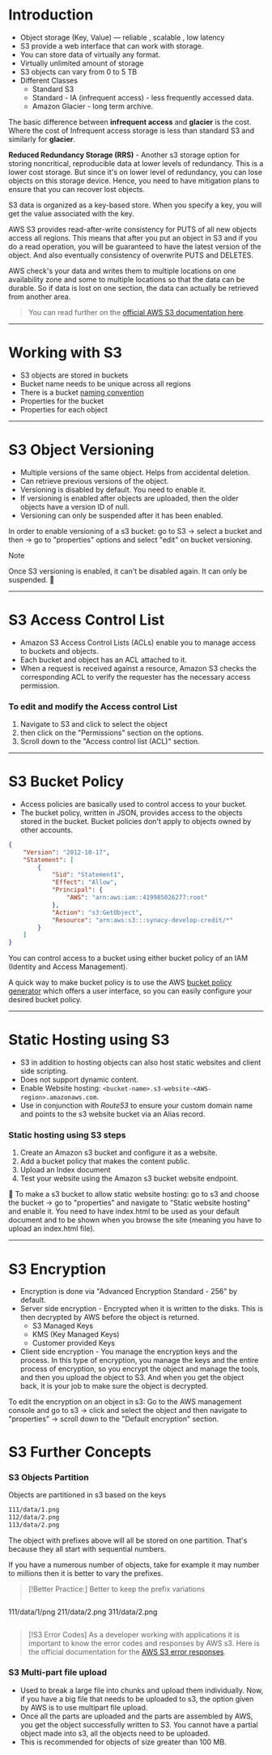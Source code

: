 # Introduction

- Object storage (Key, Value) — reliable , scalable , low latency
- S3 provide a web interface that can work with storage.
- You can store data of virtually any format.
- Virtually unlimited amount of storage
- S3 objects can vary from 0 to 5 TB
- Different Classes
	- Standard S3
	- Standard - IA (infrequent access) - less frequently accessed data.
	- Amazon Glacier - long term archive.

The basic difference between **infrequent access** and **glacier** is the cost. Where the cost of Infrequent access storage is less than standard S3 and similarly for **glacier**. 

**Reduced Redundancy Storage (RRS)** - Another s3 storage option for storing noncritical, reproducible data at lower levels of redundancy. This is a lower cost storage. But since it's on lower level of redundancy, you can lose objects on this storage device. Hence, you need to have mitigation plans to ensure that you can recover lost objects.

S3 data is organized as a key-based store. When you specify a key, you will get the value associated with the key.

AWS S3 provides read-after-write consistency for PUTS of all new objects access all regions. This means that after you put an object in S3 and if you do a read operation, you will be guaranteed to have the latest version of the object. And also eventually consistency of overwrite PUTS and DELETES.

AWS check's your data and writes them to multiple locations on one availability zone and some to multiple locations so that the data can be durable. So if data is lost on one section, the data can actually be retrieved from another area.

> You can read further on the [official AWS S3 documentation here](https://docs.aws.amazon.com/s3/index.html).
---
# Working with S3

- S3 objects are stored in buckets
- Bucket name needs to be unique across all regions
- There is a bucket [naming convention](http://docs.aws.amazon.com/awscloudtrail/latest/userguide/cloudtrail-s3-bucket-naming-requirements.html)
- Properties for the bucket
- Properties for each object
---
# S3 Object Versioning


- Multiple versions of the same object. Helps from accidental deletion. 
- Can retrieve previous versions of the object.
-  Versioning is disabled by default. You need to enable it.
- If versioning is enabled after objects are uploaded, then the older objects have a version ID of null.
- Versioning can only be suspended after it has been enabled.

In order to enable versioning of a s3 bucket: go to S3 -> select a bucket and then ->  go to "properties" options and select "edit" on bucket versioning.

>[!Note]
>Once S3 versioning is enabled, it can't be disabled again. It can only be suspended.

---
# S3 Access Control List


- Amazon S3 Access Control Lists (ACLs) enable you to manage access to buckets and objects.
- Each bucket and object has an ACL attached to it.
- When a request is received against a resource, Amazon S3 checks the corresponding ACL to verify the requester has the necessary access permission.

### To edit and modify the Access control List
1. Navigate to S3 and click to select the object
2. then click on the "Permissions" section on the options.
3. Scroll down to the "Access control list (ACL)" section.
 ---
# S3 Bucket Policy

- Access policies are basically used to control access to your bucket.
- The bucket policy, written in JSON, provides access to the objects stored in the bucket. Bucket policies don't apply to objects owned by other accounts.

```json
{
    "Version": "2012-10-17",
    "Statement": [
        {
            "Sid": "Statement1",
            "Effect": "Allow",
            "Principal": {
                "AWS": "arn:aws:iam::419985026277:root"
            },
            "Action": "s3:GetObject",
            "Resource": "arn:aws:s3:::synacy-develop-credit/*"
        }
    ]
}
```

You can control access to a bucket using either bucket policy of an IAM (Identity and Access Management). 

A quick way to make bucket policy is to use the AWS [bucket policy generator](https://awspolicygen.s3.amazonaws.com/policygen.html) which offers a user interface, so you can easily configure your desired bucket policy.

---
# Static Hosting using S3

- S3 in addition to hosting objects can also host static websites and client side scripting.
- Does not support dynamic content.
- Enable Website hosting: `<bucket-name>.s3-website-<AWS-region>.amazonaws.com`.
- Use in conjunction with *Route53* to ensure your custom domain name and points to the s3 website bucket via an Alias record.

### Static hosting using S3 steps


1. Create an Amazon s3 bucket and configure it as a website.
2. Add a bucket policy that makes the content public.
3. Upload an Index document
4. Test your website using the Amazon s3 bucket website endpoint.


To make a s3 bucket to allow static website hosting: go to s3 and choose the bucket -> go to "properties" and navigate to "Static website hosting" and enable it. You need to have index.html to be used as your default document and to be shown when you browse the site (meaning you have to upload an index.html file).

---
# S3 Encryption

- Encryption is done via "Advanced Encryption Standard - 256" by default.
- Server side encryption - Encrypted when it is written to the disks. This is then decrypted by AWS before the object is returned.
	- S3 Managed Keys
	- KMS (Key Managed Keys)
	- Customer provided Keys
- Client side encryption - You manage the encryption keys and the process. In this type of encryption, you manage the keys and the entire process of encryption, so you encrypt the object and manage the tools, and then you upload the object to S3. And when you get the object back, it is your job to make sure the object is decrypted.

To edit the encryption on an object in s3: Go to the AWS management console and go to s3 -> click and select the object and then navigate to "properties" -> scroll down to the "Default encryption" section.

# S3 Further Concepts

### S3 Objects Partition
Objects are partitioned in s3 based on the keys
```bash
111/data/1.png
112/data/2.png
113/data/2.png
```
The object with prefixes above will all be stored on one partition. That's because they all start with sequential numbers.

If you have a numerous number of objects, take for example it may number to millions then it is better to vary the prefixes.

>[!Better Practice:]
Better to keep the prefix variations
>```bash
111/data/1/png
211/data/2.png
311/data/2.png
>```



>[!S3 Error Codes]
> As a developer working with applications it is important to know the error codes and responses by AWS s3. Here is the official documentation for the [AWS S3 error responses](https://docs.aws.amazon.com/AmazonS3/latest/API/ErrorResponses.html).

### S3 Multi-part file upload

- Used to break a large file into chunks and upload them individually. Now, if you have a big file that needs to be uploaded to s3, the option given by AWS is to use multipart file upload. 
- Once all the parts are uploaded and the parts are assembled by AWS, you get the object successfully written to S3. You cannot have a partial object made into s3, all the objects need to be uploaded.
- This is recommended for objects of size greater than 100 MB.





